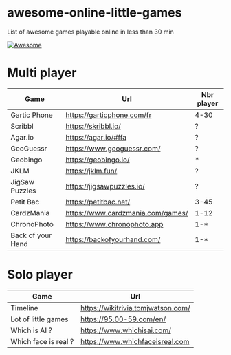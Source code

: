 # awesome-online-little-games
List of awesome games playable online in less than 30 min

[![Awesome](https://awesome.re/badge.svg)](https://awesome.re)

# Multi player
| Game          | Url           | Nbr player  | 
| ------------- | ------------- | ----- | 
| Gartic Phone  | https://garticphone.com/fr | 4-30| 
| Scribbl     | https://skribbl.io/      |   ? | 
| Agar.io | https://agar.io/#ffa    |     ? | 
| GeoGuessr| https://www.geoguessr.com/     |     ? | 
| Geobingo | https://geobingo.io/|* |
| JKLM | https://jklm.fun/    |     ? | 
|JigSaw Puzzles|https://jigsawpuzzles.io/|?|
|Petit Bac |https://petitbac.net/|3-45|
|CardzMania |https://www.cardzmania.com/games/|1-12|
|ChronoPhoto|https://www.chronophoto.app|1-*|
|Back of your Hand|https://backofyourhand.com/ |1-*|

# Solo player
| Game          | Url           |
| ------------- | ------------- | 
|Timeline| https://wikitrivia.tomjwatson.com/|
|Lot of little games|https://95.00-59.com/en/|
|Which is AI ? |https://www.whichisai.com/|
|Which face is real ? | https://www.whichfaceisreal.com |
